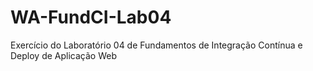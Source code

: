 # WA-FundCI-Lab04
Exercício do Laboratório 04 de Fundamentos de Integração Contínua e Deploy de Aplicação Web
